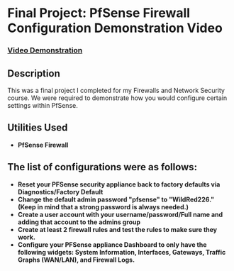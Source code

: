 <h1>Final Project: PfSense Firewall Configuration Demonstration Video</h1>

 ### [Video Demonstration](https://drive.google.com/drive/u/0/folders/1275wzVMKcPnYP_uuajN-a6Oepqbaprct)

<h2>Description</h2>
This was a final project I completed for my Firewalls and Network Security course. We were required to demonstrate how you would configure certain settings within PfSense. 
<br />


<h2>Utilities Used</h2>

- <b>PfSense Firewall</b> 

<h2>The list of configurations were as follows:</h2>

- <b>Reset your PFSense security appliance back to factory defaults via Diagnostics/Factory Default</b>
- <b>Change the default admin password "pfsense" to "WildRed226." (Keep in mind that a strong password is always needed.)</b>
- <b>Create a user account with your username/password/Full name and adding that account to the admins group</b>
- <b>Create at least 2 firewall rules and test the rules to make sure they work.</b>
- <b>Configure your PFSense appliance Dashboard to only have the following widgets: System Information, Interfaces, Gateways, Traffic Graphs (WAN/LAN), and Firewall Logs.</b>
<!--
 ```diff
- text in red
+ text in green
! text in orange
# text in gray
@@ text in purple (and bold)@@
```
--!>
